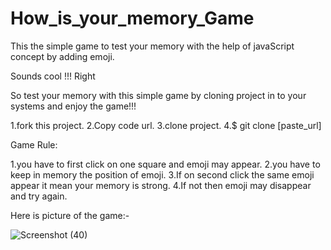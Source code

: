 # How_is_your_memory_Game
This the simple game to test your memory with the help of  javaScript concept by adding emoji.


Sounds cool !!! Right

So test your memory with this simple game by cloning project in to your systems and enjoy the game!!!

1.fork this project.
2.Copy code url.
3.clone project.
4.$ git clone [paste_url]

Game Rule:

1.you have to first click on one square and emoji may appear.
2.you have to keep in memory the position of emoji.
3.If on second click the same emoji appear it mean your memory is strong.
4.If not then emoji may disappear and try again.

Here is picture of the game:-

![Screenshot (40)](https://user-images.githubusercontent.com/69101908/116824094-f5662e00-aba5-11eb-982d-fe2eaec3d74f.png)


